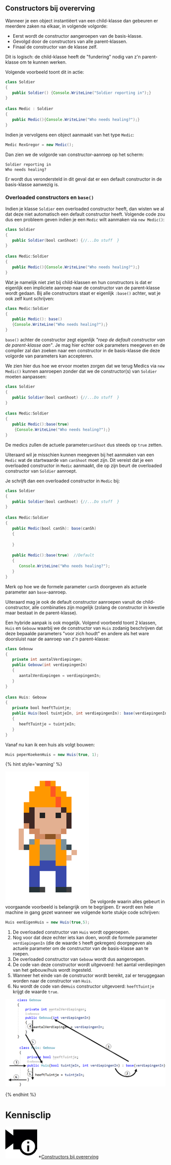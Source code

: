 ## Constructors bij overerving

Wanneer je een object instantiëert van een child-klasse dan gebeuren er meerdere zaken na elkaar, in volgende volgorde:

* Eerst wordt de constructor aangeroepen van de basis-klasse.
* Gevolgd door de constructors van alle parent-klassen.
* Finaal de constructor van de klasse zelf.

Dit is logisch: de child-klasse heeft de "fundering" nodig van z'n parent-klasse om te kunnen werken.  

Volgende voorbeeld toont dit in actie:

```java
class Soldier
{
   public Soldier() {Console.WriteLine("Soldier reporting in");}
}

class Medic : Soldier
{
   public Medic(){Console.WriteLine("Who needs healing?");}
}
```

Indien je vervolgens een object aanmaakt van het type ``Medic``:

```java
Medic RexGregor = new Medic();
```

Dan zien we de volgorde van constructor-aanroep op het scherm:

<!---{line-numbers:false}--->
```text
Soldier reporting in
Who needs healing?
```

Er wordt dus verondersteld in dit geval dat er een default constructor in de basis-klasse aanwezig is.

### Overloaded constructors en ``base()``

Indien je klasse ``Soldier`` een overloaded constructor heeft, dan wisten we al dat deze niet automatisch een default constructor heeft. Volgende code zou dus een probleem geven indien je een ``Medic`` wilt aanmaken via ``new Medic()``:
```java
class Soldier
{
   public Soldier(bool canShoot) {//...Do stuff  }
}

class Medic:Soldier
{
   public Medic(){Console.WriteLine("Who needs healing?");}
}
```

Wat je namelijk niet ziet bij child-klassen en hun constructors is dat er eigenlijk een impliciete aanroep naar de constructor van de parent-klasse wordt gedaan. Bij alle constructors staat er eigenlijk ``:base()`` achter, wat je ook zelf kunt schrijven:
```java
class Medic:Soldier
{
   public Medic(): base()
   {Console.WriteLine("Who needs healing?");}
}
```

``base()`` achter de constructor zegt  eigenlijk *"roep de default constructor van de parent-klasse aan"*. Je mag hier echter ook parameters meegeven en de compiler zal dan zoeken naar een constructor in de basis-klasse die deze volgorde van parameters kan accepteren.

We zien hier dus hoe we ervoor moeten zorgen dat we terug Medics via ``new Medic()`` kunnen aanroepen zonder dat we de constructor(s) van ``Soldier`` moeten aanpassen:
```java
class Soldier
{
   public Soldier(bool canShoot) {//...Do stuff  }
}

class Medic:Soldier
{
   public Medic():base(true)
    {Console.WriteLine("Who needs healing?");}
}
```

De medics zullen de actuele parameter``canShoot`` dus steeds op ``true`` zetten.

Uiteraard wil je misschien kunnen meegeven bij het aanmaken van een ``Medic`` wat de startwaarde van ``canShoot`` moet zijn. Dit vereist dat je een overloaded constructor in ``Medic`` aanmaakt, die op zijn beurt de overloaded constructor van ``Soldier`` aanroept. 

Je schrijft dan een overloaded constructor in ``Medic`` bij:

```java
class Soldier
{
   public Soldier(bool canShoot) {//...Do stuff  }
}

class Medic:Soldier
{
   public Medic(bool canSh): base(canSh)
   {

   } 

   public Medic():base(true)  //Default
   {
      Console.WriteLine("Who needs healing?");
   }
}
```

Merk op hoe we de formele parameter ``canSh`` doorgeven als actuele parameter aan ``base``-aanroep.

Uiteraard mag je ook de default constructor aanroepen vanuit de child-constructor, alle combinaties zijn mogelijk (zolang de constructor in kwestie maar bestaat in de parent-klasse).

Een hybride aanpak is ook mogelijk. Volgend voorbeeld toont 2 klassen, ``Huis`` en ``Gebouw`` waarbij we de constructor van ``Huis`` zodanig beschrijven dat deze bepaalde parameters "voor zich houdt" en andere als het ware doorsluist naar de aanroep van z'n parent-klasse:

```java
class Gebouw
{
   private int aantalVerdiepingen;
   public Gebouw(int verdiepingenIn)
   {
      aantalVerdiepingen = verdiepingenIn;
   }
}

class Huis: Gebouw
{
   private bool heeftTuintje;
   public Huis(bool tuintjeIn, int verdiepingenIn): base(verdiepingenIn)
   {
      heeftTuintje = tuintjeIn;
   }
}
```
Vanaf nu kan ik een huis als volgt bouwen:
```java
Huis peperKoekenHuis = new Huis(true, 1);
```

<!---NOBOOKSTART--->
{% hint style='warning' %}
<!---NOBOOKEND--->
<!---{aside}--->
<!--- {float:right, width:50%} --->
![](../assets/attention.png)
De volgorde waarin alles gebeurt in voorgaande voorbeeld is belangrijk om te begrijpen. Er wordt een hele machine in gang gezet wanneer we volgende korte stukje code schrijven:

```java
Huis eenEigenHuis = new Huis(true,5);
```

1. De overloaded constructor van ``Huis`` wordt opgeroepen.
2. Nog voor dat deze echter iets kan doen, wordt de formele parameter ``verdiepingenIn`` (die de waarde ``5`` heeft gekregen) doorgegeven als actuele parameter om de constructor van de basis-klasse aan te roepen.
3. De overloaded constructor van ``Gebouw`` wordt dus aangeroepen.
4. De code van deze constructor wordt uitgevoerd: het aantal verdiepingen van het gebouw/huis wordt ingesteld.
5. Wanneer het einde van de constructor wordt bereikt, zal er teruggegaan worden naar de constructor van ``Huis``.
6. Nu wordt de code van de``Huis`` constructor uitgevoerd: ``heeftTuintje`` krijgt de waarde ``true``.

![](../assets/7_overerving/constflow.png)



<!---{/aside}--->
<!---NOBOOKSTART--->
{% endhint %}
<!---NOBOOKEND--->


<!---NOBOOKSTART--->
# Kennisclip
![](../assets/infoclip.png)
*[Constructors bij overerving](https://ap.cloud.panopto.eu/Panopto/Pages/Viewer.aspx?id=a83a530e-11ff-47eb-b4cf-ab7c00b75401)
<!---NOBOOKEND--->